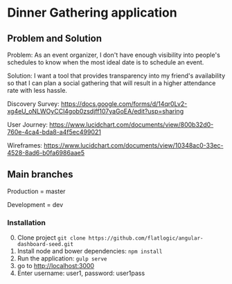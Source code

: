 Dinner Gathering application
=============================

Problem and Solution
----------------------------

Problem: As an event organizer, I don't have enough visibility into people's schedules to know when the most ideal date is to schedule an event.

Solution: I want a tool that provides transparency into my friend's availability so that I can plan a social gathering that will result in a higher attendance rate with less hassle.

Discovery Survey: https://docs.google.com/forms/d/14qr0Lv2-xg4eU_oNLWOyCCl4gob0zsdjff107yaGoEA/edit?usp=sharing

User Journey: https://www.lucidchart.com/documents/view/800b32d0-760e-4ca4-bda8-a4f5ec499021

Wireframes: https://www.lucidchart.com/documents/view/10348ac0-33ec-4528-8ad6-b0fa6986aae5

Main branches
--------------------------

Production = master

Development = dev

### Installation
0. Clone project `git clone https://github.com/flatlogic/angular-dashboard-seed.git`
1. Install node and bower dependencies: `npm install`
2. Run the application: `gulp serve`
3. go to [http://localhost:3000](http://localhost:3000)
4. Enter username: user1, password: user1pass
